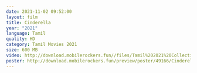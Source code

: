 ```yaml
---
date: 2021-11-02 09:52:00
layout: film
title: Cinderella
year: "2021"
language: Tamil
quality: HD
category: Tamil Movies 2021
size: 600 MB
video: http://download.mobilerockers.fun//files/Tamil%202021%20Collection/Cinderella%20(2021)/Cinderella%20(2021)%20Full%20Movies/Cinderella%20(2021)%20HDRip/Cinderella%20(2021)%20HDRip%20Single%20Part.mp4
poster: http://download.mobilerockers.fun/preview/poster/49166/Cinderella%20(2021).png
---
```

